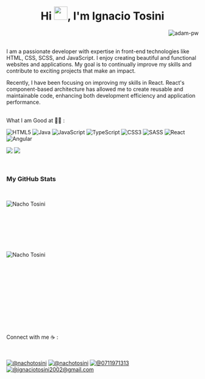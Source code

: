 <h1 align="center">Hi <img src="https://media.giphy.com/media/hvRJCLFzcasrR4ia7z/giphy.gif" width="35">, I'm Ignacio Tosini</h1>

<p><img align="right" src="https://github.com/Adam-pw/Adam-pw/blob/main/animation_500_kxa883sd.gif" alt="adam-pw" /></p>

<br>
<br>

I am a passionate developer with expertise in front-end technologies like HTML, CSS, SCSS, and JavaScript. I enjoy creating beautiful and functional websites and applications. My goal is to continually improve my skills and contribute to exciting projects that make an impact.

Recently, I have been focusing on improving my skills in React. React's component-based architecture has allowed me to create reusable and maintainable code, enhancing both development efficiency and application performance.

<br>
What I am Good at 🧑‍💻 :

<br>

![HTML5](https://img.shields.io/badge/html5-%23E34F26.svg?style=for-the-badge&logo=html5&logoColor=white) ![Java](https://img.shields.io/badge/java-%23ED8B00.svg?style=for-the-badge&logo=openjdk&logoColor=white) ![JavaScript](https://img.shields.io/badge/javascript-%23323330.svg?style=for-the-badge&logo=javascript&logoColor=%23F7DF1E) ![TypeScript](https://img.shields.io/badge/typescript-%23007ACC.svg?style=for-the-badge&logo=typescript&logoColor=white) ![CSS3](https://img.shields.io/badge/css3-%231572B6.svg?style=for-the-badge&logo=css3&logoColor=white) ![SASS](https://img.shields.io/badge/SASS-hotpink.svg?style=for-the-badge&logo=SASS&logoColor=white) ![React](https://img.shields.io/badge/react-%2320232a.svg?style=for-the-badge&logo=react&logoColor=%2361DAFB) ![Angular](https://img.shields.io/badge/angular-%23DD0031.svg?style=for-the-badge&logo=angular&logoColor=white)

<img src="https://img.icons8.com/color/48/000000/mysql-logo.png"/> <img src="https://img.icons8.com/color/48/000000/npm.png"/>

<br>

<h3>My GitHub Stats</h3>
<br>

<p><img align="left" src="https://github-readme-stats.vercel.app/api/top-langs?username=ignaciotosini&show_icons=true&theme=dark&locale=en&layout=compact" alt="Nacho Tosini" /></p>

<br><br><br><br><br><br><br>
<p>&nbsp;<img align="left" src="https://github-readme-stats.vercel.app/api?username=ignaciotosini&show_icons=true&theme=dark&locale=en" alt="Nacho Tosini" /></p>
<br><br><br><br><br><br><br><br><br><br>

Connect with me ☕ :

<br>

[![@nachotosini](https://img.icons8.com/fluency/48/000000/instagram-new.png "@nachotosini")](https://www.instagram.com/nachotosini/) [![@nachotosini](https://img.icons8.com/fluency/48/000000/linkedin.png "@ignaciotosini")](https://www.linkedin.com/in/ignacio-tosini/) [![@0711971313](https://img.icons8.com/fluency/48/000000/phone-disconnected.png "@02234268951")](tel:02234268951) [![@ignaciotosini2002@gmail.com](https://img.icons8.com/fluency/48/000000/apple-mail.png "@ignaciotosini2002@gmail.com")](ignaciotosini2002@gmail.com)

<br>
